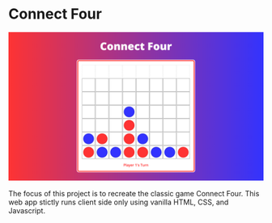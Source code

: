 # Connect Four

<p align="center">
<img src="./img/preview.png" alt="preview of connect four webpage" width="700">
</p>

The focus of this project is to recreate the classic game Connect Four. This web app stictly runs client side only using vanilla HTML, CSS, and Javascript. 
